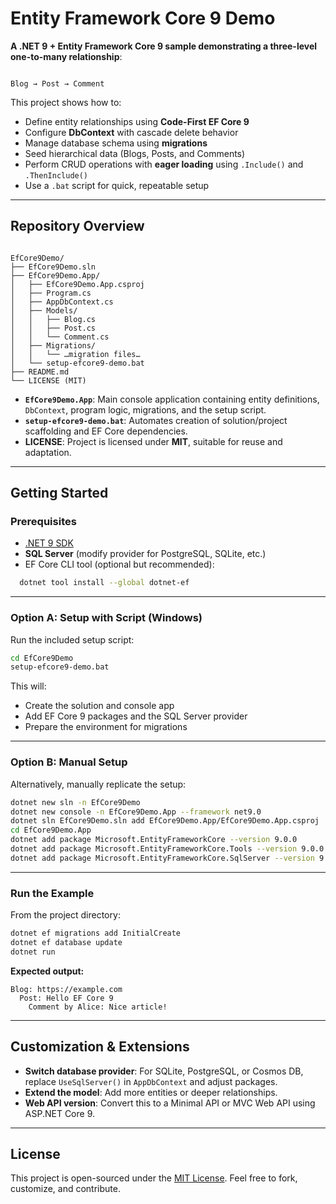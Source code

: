 # Entity Framework Core 9 Demo

**A .NET 9 + Entity Framework Core 9 sample demonstrating a three-level one-to-many relationship**:

```

Blog → Post → Comment

```

This project shows how to:

- Define entity relationships using **Code-First EF Core 9**
- Configure **DbContext** with cascade delete behavior
- Manage database schema using **migrations**
- Seed hierarchical data (Blogs, Posts, and Comments)
- Perform CRUD operations with **eager loading** using `.Include()` and `.ThenInclude()`
- Use a `.bat` script for quick, repeatable setup

---

##  Repository Overview

```

EfCore9Demo/
├── EfCore9Demo.sln
├── EfCore9Demo.App/
│   ├── EfCore9Demo.App.csproj
│   ├── Program.cs
│   ├── AppDbContext.cs
│   ├── Models/
│   │   ├── Blog.cs
│   │   ├── Post.cs
│   │   └── Comment.cs
│   ├── Migrations/
│   │   └── …migration files…
│   └── setup-efcore9-demo.bat
├── README.md
└── LICENSE (MIT)

````

- **`EfCore9Demo.App`**: Main console application containing entity definitions, `DbContext`, program logic, migrations, and the setup script.
- **`setup-efcore9-demo.bat`**: Automates creation of solution/project scaffolding and EF Core dependencies.
- **LICENSE**: Project is licensed under **MIT**, suitable for reuse and adaptation.

---

##  Getting Started

### Prerequisites

- [.NET 9 SDK](https://dotnet.microsoft.com/en-us/download/dotnet/9.0)
- **SQL Server** (modify provider for PostgreSQL, SQLite, etc.)
- EF Core CLI tool (optional but recommended):

```bash
  dotnet tool install --global dotnet-ef
````

---

### Option A: Setup with Script (Windows)

Run the included setup script:

```bash
cd EfCore9Demo
setup-efcore9-demo.bat
```

This will:

* Create the solution and console app
* Add EF Core 9 packages and the SQL Server provider
* Prepare the environment for migrations

---

### Option B: Manual Setup

Alternatively, manually replicate the setup:

```bash
dotnet new sln -n EfCore9Demo
dotnet new console -n EfCore9Demo.App --framework net9.0
dotnet sln EfCore9Demo.sln add EfCore9Demo.App/EfCore9Demo.App.csproj
cd EfCore9Demo.App
dotnet add package Microsoft.EntityFrameworkCore --version 9.0.0
dotnet add package Microsoft.EntityFrameworkCore.Tools --version 9.0.0
dotnet add package Microsoft.EntityFrameworkCore.SqlServer --version 9.0.0
```

---

### Run the Example

From the project directory:

```bash
dotnet ef migrations add InitialCreate
dotnet ef database update
dotnet run
```

**Expected output:**

```
Blog: https://example.com
  Post: Hello EF Core 9
    Comment by Alice: Nice article!
```

---

## Customization & Extensions

* **Switch database provider**: For SQLite, PostgreSQL, or Cosmos DB, replace `UseSqlServer()` in `AppDbContext` and adjust packages.
* **Extend the model**: Add more entities or deeper relationships.
* **Web API version**: Convert this to a Minimal API or MVC Web API using ASP.NET Core 9.

---

## License

This project is open-sourced under the [MIT License](LICENSE). Feel free to fork, customize, and contribute.
